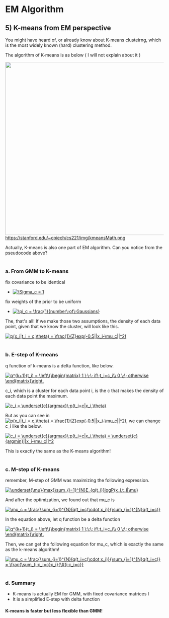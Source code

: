 # EM Algorithm 
## 5) K-means from EM perspective

You might have heard of, or already know about K-means clusteirng, which is the most widely known (hard) clustering method.
</br>

The algorithm of K-means is as below ( I will not explain about it )
</br>

<img src="https://stanford.edu/~cpiech/cs221/img/kmeansMath.png" width="550" /> </br>
https://stanford.edu/~cpiech/cs221/img/kmeansMath.png
</br>

Actually, K-means is also one part of EM algorithm. Can you notice from the pseudocode above?
</br>
</br>

### a. From GMM to K-means
fix covariance to be identical 
- <a href="https://www.codecogs.com/eqnedit.php?latex=\Sigma_c&space;=&space;1" target="_blank"><img src="https://latex.codecogs.com/gif.latex?\Sigma_c&space;=&space;1" title="\Sigma_c = 1" /></a>

fix weights of the prior to be uniform
- <a href="https://www.codecogs.com/eqnedit.php?latex=\pi_c&space;=&space;\frac{1}{number\;of\;Gaussians}" target="_blank"><img src="https://latex.codecogs.com/gif.latex?\pi_c&space;=&space;\frac{1}{number\;of\;Gaussians}" title="\pi_c = \frac{1}{number\;of\;Gaussians}" /></a>

The, that's all! If we make those two assumptions, the density of each data point, given that we know the cluster, will look like this.
</br>

<a href="https://www.codecogs.com/eqnedit.php?latex=p(x_i|t_i&space;=&space;c,\theta)&space;=&space;\frac{1}{Z}exp(-0.5||x_i-\mu_c||^2)" target="_blank"><img src="https://latex.codecogs.com/gif.latex?p(x_i|t_i&space;=&space;c,\theta)&space;=&space;\frac{1}{Z}exp(-0.5||x_i-\mu_c||^2)" title="p(x_i|t_i = c,\theta) = \frac{1}{Z}exp(-0.5||x_i-\mu_c||^2)" /></a>
</br>
</br>

### b. E-step of K-means 
q function of k-means is a delta function, like below.
</br>

<a href="https://www.codecogs.com/eqnedit.php?latex=q^{k&plus;1}(t_i)&space;=&space;\left\{\begin{matrix}&space;1&space;\;\;\;&space;if\;t_i=c_i\\&space;0&space;\;\;&space;otherwise&space;\end{matrix}\right." target="_blank"><img src="https://latex.codecogs.com/gif.latex?q^{k&plus;1}(t_i)&space;=&space;\left\{\begin{matrix}&space;1&space;\;\;\;&space;if\;t_i=c_i\\&space;0&space;\;\;&space;otherwise&space;\end{matrix}\right." title="q^{k+1}(t_i) = \left\{\begin{matrix} 1 \;\;\; if\;t_i=c_i\\ 0 \;\; otherwise \end{matrix}\right." /></a>
</br>

c_i, which is a cluster for each data point i, is the c that makes the density of each data point the maximum.
</br>

<a href="https://www.codecogs.com/eqnedit.php?latex=c_i&space;=&space;\underset{c}{argmax}\;p(t_i=c|x_i,\theta)" target="_blank"><img src="https://latex.codecogs.com/gif.latex?c_i&space;=&space;\underset{c}{argmax}\;p(t_i=c|x_i,\theta)" title="c_i = \underset{c}{argmax}\;p(t_i=c|x_i,\theta)" /></a>
</br>

But as you can see in <a href="https://www.codecogs.com/eqnedit.php?latex=p(x_i|t_i&space;=&space;c,\theta)&space;=&space;\frac{1}{Z}exp(-0.5||x_i-\mu_c||^2)" target="_blank"><img src="https://latex.codecogs.com/gif.latex?p(x_i|t_i&space;=&space;c,\theta)&space;=&space;\frac{1}{Z}exp(-0.5||x_i-\mu_c||^2)" title="p(x_i|t_i = c,\theta) = \frac{1}{Z}exp(-0.5||x_i-\mu_c||^2)" /></a>,
we can change c_i like the below.
</br>

<a href="https://www.codecogs.com/eqnedit.php?latex=c_i&space;=&space;\underset{c}{argmax}\;p(t_i=c|x_i,\theta)&space;=&space;\underset{c}{argmin}||x_i-\mu_c||^2" target="_blank"><img src="https://latex.codecogs.com/gif.latex?c_i&space;=&space;\underset{c}{argmax}\;p(t_i=c|x_i,\theta)&space;=&space;\underset{c}{argmin}||x_i-\mu_c||^2" title="c_i = \underset{c}{argmax}\;p(t_i=c|x_i,\theta) = \underset{c}{argmin}||x_i-\mu_c||^2" /></a>
</br>

This is exactly the same as the K-means algorithm!
</br>
</br>

### c. M-step of K-means 
remember, M-step of GMM was maximizing the following expression.
</br>

<a href="https://www.codecogs.com/eqnedit.php?latex=\underset{\mu}{max}\sum_{i=1}^{N}E_{q(t_i)}logP(x_i,t_i|\mu)" target="_blank"><img src="https://latex.codecogs.com/gif.latex?\underset{\mu}{max}\sum_{i=1}^{N}E_{q(t_i)}logP(x_i,t_i|\mu)" title="\underset{\mu}{max}\sum_{i=1}^{N}E_{q(t_i)}logP(x_i,t_i|\mu)" /></a>
</br>

And after the optimization, we found out that mu_c is
</br>

<a href="https://www.codecogs.com/eqnedit.php?latex=\mu_c&space;=&space;\frac{\sum_{i=1}^{N}(q(t_i=c)\cdot&space;x_i)}{\sum_{i=1}^{N}q(t_i=c)}" target="_blank"><img src="https://latex.codecogs.com/gif.latex?\mu_c&space;=&space;\frac{\sum_{i=1}^{N}(q(t_i=c)\cdot&space;x_i)}{\sum_{i=1}^{N}q(t_i=c)}" title="\mu_c = \frac{\sum_{i=1}^{N}(q(t_i=c)\cdot x_i)}{\sum_{i=1}^{N}q(t_i=c)}" /></a>
</br>

In the equation above, let q function be a delta function
</br>

<a href="https://www.codecogs.com/eqnedit.php?latex=q^{k&plus;1}(t_i)&space;=&space;\left\{\begin{matrix}&space;1&space;\;\;\;&space;if\;t_i=c_i\\&space;0&space;\;\;&space;otherwise&space;\end{matrix}\right." target="_blank"><img src="https://latex.codecogs.com/gif.latex?q^{k&plus;1}(t_i)&space;=&space;\left\{\begin{matrix}&space;1&space;\;\;\;&space;if\;t_i=c_i\\&space;0&space;\;\;&space;otherwise&space;\end{matrix}\right." title="q^{k+1}(t_i) = \left\{\begin{matrix} 1 \;\;\; if\;t_i=c_i\\ 0 \;\; otherwise \end{matrix}\right." /></a>
</br>

Then, we can get the following equation for mu_c, which is exactly the same as the k-means algorithm!
</br>

<a href="https://www.codecogs.com/eqnedit.php?latex=\mu_c&space;=&space;\frac{\sum_{i=1}^{N}(q(t_i=c)\cdot&space;x_i)}{\sum_{i=1}^{N}q(t_i=c)}&space;=&space;\frac{\sum_{i:c_i=c}x_i}{\&hash;{i:c_i=c}}" target="_blank"><img src="https://latex.codecogs.com/gif.latex?\mu_c&space;=&space;\frac{\sum_{i=1}^{N}(q(t_i=c)\cdot&space;x_i)}{\sum_{i=1}^{N}q(t_i=c)}&space;=&space;\frac{\sum_{i:c_i=c}x_i}{\&hash;{i:c_i=c}}" title="\mu_c = \frac{\sum_{i=1}^{N}(q(t_i=c)\cdot x_i)}{\sum_{i=1}^{N}q(t_i=c)} = \frac{\sum_{i:c_i=c}x_i}{\#{i:c_i=c}}" /></a>
</br>
</br>

### d. Summary
- K-means is actually EM for GMM, with fixed covariance matrices I
- It is a simplified E-step with delta function

#### K-means is faster but less flexible than GMM!
